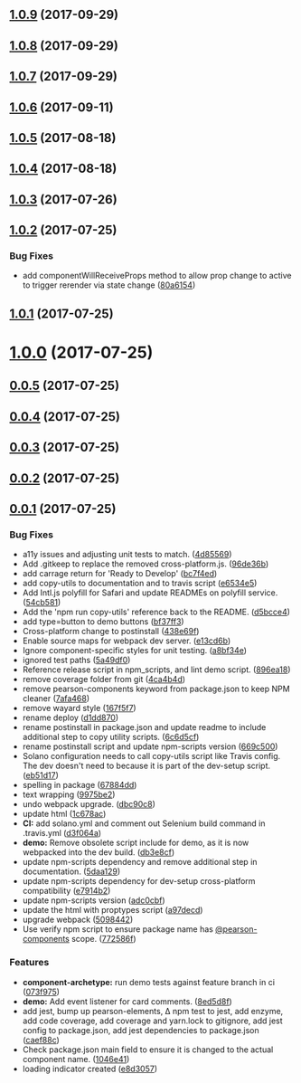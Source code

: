 <a name="1.0.9"></a>
## [1.0.9](https://github.com/Pearson-Higher-Ed/loading-indicator/compare/v1.0.8...v1.0.9) (2017-09-29)



<a name="1.0.8"></a>
## [1.0.8](https://github.com/Pearson-Higher-Ed/loading-indicator/compare/v1.0.7...v1.0.8) (2017-09-29)



<a name="1.0.7"></a>
## [1.0.7](https://github.com/Pearson-Higher-Ed/loading-indicator/compare/v1.0.6...v1.0.7) (2017-09-29)



<a name="1.0.6"></a>
## [1.0.6](https://github.com/Pearson-Higher-Ed/loading-indicator/compare/v1.0.5...v1.0.6) (2017-09-11)



<a name="1.0.5"></a>
## [1.0.5](https://github.com/Pearson-Higher-Ed/loading-indicator/compare/v1.0.4...v1.0.5) (2017-08-18)



<a name="1.0.4"></a>
## [1.0.4](https://github.com/Pearson-Higher-Ed/loading-indicator/compare/v1.0.3...v1.0.4) (2017-08-18)



<a name="1.0.3"></a>
## [1.0.3](https://github.com/Pearson-Higher-Ed/loading-indicator/compare/v1.0.2...v1.0.3) (2017-07-26)



<a name="1.0.2"></a>
## [1.0.2](https://github.com/Pearson-Higher-Ed/loading-indicator/compare/v1.0.1...v1.0.2) (2017-07-25)


### Bug Fixes

* add componentWillReceiveProps method to allow prop change to active to trigger rerender via state change ([80a6154](https://github.com/Pearson-Higher-Ed/loading-indicator/commit/80a6154))



<a name="1.0.1"></a>
## [1.0.1](https://github.com/Pearson-Higher-Ed/loading-indicator/compare/v1.0.0...v1.0.1) (2017-07-25)



<a name="1.0.0"></a>
# [1.0.0](https://github.com/Pearson-Higher-Ed/loading-indicator/compare/v0.0.5...v1.0.0) (2017-07-25)



<a name="0.0.5"></a>
## [0.0.5](https://github.com/Pearson-Higher-Ed/loading-indicator/compare/v0.0.4...v0.0.5) (2017-07-25)



<a name="0.0.4"></a>
## [0.0.4](https://github.com/Pearson-Higher-Ed/loading-indicator/compare/v0.0.3...v0.0.4) (2017-07-25)



<a name="0.0.3"></a>
## [0.0.3](https://github.com/Pearson-Higher-Ed/loading-indicator/compare/v0.0.2...v0.0.3) (2017-07-25)



<a name="0.0.2"></a>
## [0.0.2](https://github.com/Pearson-Higher-Ed/loading-indicator/compare/v0.0.1...v0.0.2) (2017-07-25)



<a name="0.0.1"></a>
## [0.0.1](https://github.com/Pearson-Higher-Ed/loading-indicator/compare/896ea18...v0.0.1) (2017-07-25)


### Bug Fixes

* a11y issues and adjusting unit tests to match. ([4d85569](https://github.com/Pearson-Higher-Ed/loading-indicator/commit/4d85569))
* Add .gitkeep to replace the removed cross-platform.js. ([96de36b](https://github.com/Pearson-Higher-Ed/loading-indicator/commit/96de36b))
* add carrage return for 'Ready to Develop' ([bc7f4ed](https://github.com/Pearson-Higher-Ed/loading-indicator/commit/bc7f4ed))
* add copy-utils to documentation and to travis script ([e6534e5](https://github.com/Pearson-Higher-Ed/loading-indicator/commit/e6534e5))
* Add Intl.js polyfill for Safari and update READMEs on polyfill service. ([54cb581](https://github.com/Pearson-Higher-Ed/loading-indicator/commit/54cb581))
* Add the 'npm run copy-utils' reference back to the README. ([d5bcce4](https://github.com/Pearson-Higher-Ed/loading-indicator/commit/d5bcce4))
* add type=button to demo buttons ([bf37ff3](https://github.com/Pearson-Higher-Ed/loading-indicator/commit/bf37ff3))
* Cross-platform change to postinstall ([438e69f](https://github.com/Pearson-Higher-Ed/loading-indicator/commit/438e69f))
* Enable source maps for webpack dev server. ([e13cd6b](https://github.com/Pearson-Higher-Ed/loading-indicator/commit/e13cd6b))
* Ignore component-specific styles for unit testing. ([a8bf34e](https://github.com/Pearson-Higher-Ed/loading-indicator/commit/a8bf34e))
* ignored test paths ([5a49df0](https://github.com/Pearson-Higher-Ed/loading-indicator/commit/5a49df0))
* Reference release script in npm_scripts, and lint demo script. ([896ea18](https://github.com/Pearson-Higher-Ed/loading-indicator/commit/896ea18))
* remove coverage folder from git ([4ca4b4d](https://github.com/Pearson-Higher-Ed/loading-indicator/commit/4ca4b4d))
* remove pearson-components keyword from package.json to keep NPM cleaner ([7afa468](https://github.com/Pearson-Higher-Ed/loading-indicator/commit/7afa468))
* remove wayard style ([167f5f7](https://github.com/Pearson-Higher-Ed/loading-indicator/commit/167f5f7))
* rename deploy ([d1dd870](https://github.com/Pearson-Higher-Ed/loading-indicator/commit/d1dd870))
* rename postinstall in package.json and update readme to include additional step to copy utility scripts. ([6c6d5cf](https://github.com/Pearson-Higher-Ed/loading-indicator/commit/6c6d5cf))
* rename postinstall script and update npm-scripts version ([669c500](https://github.com/Pearson-Higher-Ed/loading-indicator/commit/669c500))
* Solano configuration needs to call copy-utils script like Travis config. The dev doesn't need to because it is part of the dev-setup script. ([eb51d17](https://github.com/Pearson-Higher-Ed/loading-indicator/commit/eb51d17))
* spelling in package ([67884dd](https://github.com/Pearson-Higher-Ed/loading-indicator/commit/67884dd))
* text wrapping ([9975be2](https://github.com/Pearson-Higher-Ed/loading-indicator/commit/9975be2))
* undo webpack upgrade. ([dbc90c8](https://github.com/Pearson-Higher-Ed/loading-indicator/commit/dbc90c8))
* update html ([1c678ac](https://github.com/Pearson-Higher-Ed/loading-indicator/commit/1c678ac))
* **CI:** add solano.yml and comment out Selenium build command in .travis.yml ([d3f064a](https://github.com/Pearson-Higher-Ed/loading-indicator/commit/d3f064a))
* **demo:** Remove obsolete script include for demo, as it is now webpacked into the dev build. ([db3e8cf](https://github.com/Pearson-Higher-Ed/loading-indicator/commit/db3e8cf))
* update npm-scripts dependency and remove additional step in documentation. ([5daa129](https://github.com/Pearson-Higher-Ed/loading-indicator/commit/5daa129))
* update npm-scripts dependency for dev-setup cross-platform compatibility ([e7914b2](https://github.com/Pearson-Higher-Ed/loading-indicator/commit/e7914b2))
* update npm-scripts version ([adc0cbf](https://github.com/Pearson-Higher-Ed/loading-indicator/commit/adc0cbf))
* update the html with proptypes script ([a97decd](https://github.com/Pearson-Higher-Ed/loading-indicator/commit/a97decd))
* upgrade webpack ([5098442](https://github.com/Pearson-Higher-Ed/loading-indicator/commit/5098442))
* Use verify npm script to ensure package name has [@pearson-components](https://github.com/pearson-components) scope. ([772586f](https://github.com/Pearson-Higher-Ed/loading-indicator/commit/772586f))


### Features

* **component-archetype:** run demo tests against feature branch in ci ([073f975](https://github.com/Pearson-Higher-Ed/loading-indicator/commit/073f975))
* **demo:** Add event listener for card comments. ([8ed5d8f](https://github.com/Pearson-Higher-Ed/loading-indicator/commit/8ed5d8f))
* add jest, bump up pearson-elements, ∆ npm test to jest, add enzyme, add code coverage, add coverage and yarn.lock to gitignore, add jest config to package.json, add jest dependencies to package.json ([caef88c](https://github.com/Pearson-Higher-Ed/loading-indicator/commit/caef88c))
* Check package.json main field to ensure it is changed to the actual component name. ([1046e41](https://github.com/Pearson-Higher-Ed/loading-indicator/commit/1046e41))
* loading indicator created ([e8d3057](https://github.com/Pearson-Higher-Ed/loading-indicator/commit/e8d3057))



